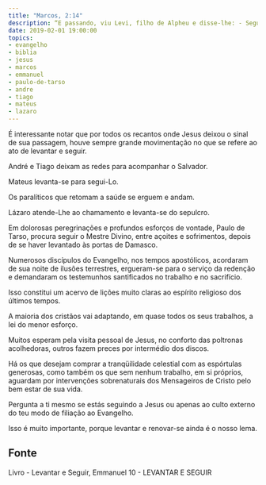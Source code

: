 ```yaml
---
title: "Marcos, 2:14"
description: “E passando, viu Levi, filho de Alpheu e disse-lhe: - Segue-me. E, levantando-se, o seguiu.”
date: 2019-02-01 19:00:00
topics: 
- evangelho
- biblia
- jesus
- marcos
- emmanuel
- paulo-de-tarso
- andre
- tiago
- mateus
- lazaro
---
```


É interessante notar que por todos os recantos onde Jesus deixou o sinal de sua
passagem, houve sempre grande movimentação no que se refere ao ato de levantar e
seguir.

André e Tiago deixam as redes para acompanhar o Salvador.

Mateus levanta-se para segui-Lo.

Os paralíticos que retomam a saúde se erguem e andam.

Lázaro atende-Lhe ao chamamento e levanta-se do sepulcro.

Em dolorosas peregrinações e profundos esforços de vontade, Paulo de Tarso, procura
seguir o Mestre Divino, entre açoites e sofrimentos, depois de se haver levantado às portas de
Damasco.

Numerosos discípulos do Evangelho, nos tempos apostólicos, acordaram de sua
noite de ilusões terrestres, ergueram-se para o serviço da redenção e demandaram
os testemunhos santificados no trabalho e no sacrifício.

Isso constitui um acervo de lições muito claras ao espírito religioso dos
últimos tempos.

A maioria dos cristãos vai adaptando, em quase todos os seus trabalhos, a lei do
menor esforço.

Muitos esperam pela visita pessoal de Jesus, no conforto das poltronas
acolhedoras, outros fazem preces por intermédio dos discos.

Há os que desejam comprar a tranqüilidade celestial com as espórtulas generosas,
como também os que sem nenhum trabalho, em si próprios, aguardam por
intervenções sobrenaturais dos Mensageiros de Cristo pelo bem estar de sua vida.

Pergunta a ti mesmo se estás seguindo a Jesus ou apenas ao culto externo do teu
modo de filiação ao Evangelho.

Isso é muito importante, porque levantar e renovar-se ainda é o nosso lema.


## Fonte
Livro - Levantar e Seguir, Emmanuel
10 - LEVANTAR E SEGUIR
